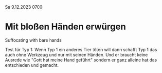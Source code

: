 Sa 9.12.2023 0700

# Mit bloßen Händen erwürgen

Suffocating with bare hands

Test für Typ 1:
Wenn Typ 1 ein anderes Tier töten will
dann schafft Typ 1
das auch ohne Werkzeug
und nur mit seinen Händen.
Und er braucht keine Ausrede
wie "Gott hat meine Hand geführt"
sondern er ganz alleine
hat das entschieden und gemacht.
